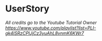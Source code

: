 # UserStory
*All credits go to the Youtube Tutorial Owner https://www.youtube.com/playlist?list=PLI-gk4ISRzCPlJjCz3yuAhL8vnmK6KWr7*

